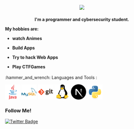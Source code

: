 <p align="center"><img src="https://media.giphy.com/media/5eLDrEaRGHegx2FeF2/giphy.gif" width="100"/></p>
<h4><p align="center">I'm a programmer and cybersecurity student.</p>
<p>My hobbies are:</p>
<ul>
<p><li>watch Animes</li></p>
<p><li>Build Apps</li></p>
<p><li>Try to hack Web Apps</li></p>
<p><li>Play CTFGames</li></p>
</ul>
</h4>
:hammer_and_wrench: Languages and Tools :
<p>
<img src="https://github.com/devicons/devicon/blob/master/icons/java/java-original-wordmark.svg" title="Java" alt="Java" width="50" height="50"/>
<img src="https://github.com/devicons/devicon/blob/master/icons/mysql/mysql-original-wordmark.svg" title="MySQL"  alt="MySQL" width="50" height="50"/>
<img src="https://github.com/devicons/devicon/blob/master/icons/git/git-original-wordmark.svg" title="Git" **alt="Git" width="50" height="50"/>
<img src="https://github.com/devicons/devicon/blob/master/icons/linux/linux-original.svg" title="Linux" **alt="Linux" width="50" height="50"/>
<img src="https://github.com/devicons/devicon/blob/master/icons/nextjs/nextjs-original.svg" title="Nextjs" **alt="Nextjs" width="50" height="50"/>
<img src="https://github.com/devicons/devicon/blob/master/icons/python/python-original.svg" title="Python" **alt="Python" width="50" height="50"/>
</p>
<p><h3>Follow Me!</h3>
<p><a href="https://www.twitter.com/kwaarta"><img src="https://img.shields.io/badge/Twitter-blue?style=for-the-badge&logo=twitter&logoColor=white" alt="Twitter Badge"/></a></p>
